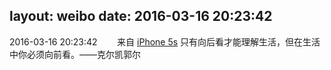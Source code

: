 layout: weibo
date: 2016-03-16 20:23:42
---
2016-03-16 20:23:42  &nbsp;&nbsp;&nbsp;&nbsp;&nbsp;&nbsp; 来自 <a href="sinaweibo://customweibosource" rel="nofollow">iPhone 5s</a>
只有向后看才能理解生活，但在生活中你必须向前看。——克尔凯郭尔 ​​​

